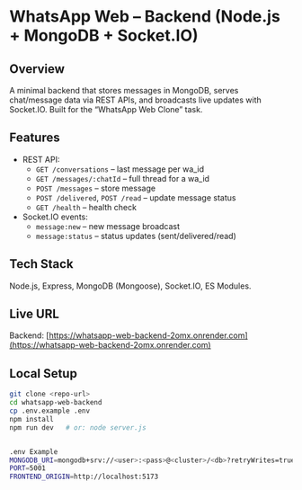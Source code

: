 # WhatsApp Web – Backend (Node.js + MongoDB + Socket.IO)

## Overview
A minimal backend that stores messages in MongoDB, serves chat/message data via REST APIs, and broadcasts live updates with Socket.IO. Built for the “WhatsApp Web Clone” task.

## Features
- REST API:
  - `GET /conversations` – last message per wa_id
  - `GET /messages/:chatId` – full thread for a wa_id
  - `POST /messages` – store message
  - `POST /delivered`, `POST /read` – update message status
  - `GET /health` – health check
- Socket.IO events:
  - `message:new` – new message broadcast
  - `message:status` – status updates (sent/delivered/read)

## Tech Stack
Node.js, Express, MongoDB (Mongoose), Socket.IO, ES Modules.

## Live URL
Backend: [https://whatsapp-web-backend-2omx.onrender.com](https://whatsapp-web-backend-2omx.onrender.com)

## Local Setup
```bash
git clone <repo-url>
cd whatsapp-web-backend
cp .env.example .env
npm install
npm run dev   # or: node server.js


.env Example
MONGODB_URI=mongodb+srv://<user>:<pass>@<cluster>/<db>?retryWrites=true&w=majority
PORT=5001
FRONTEND_ORIGIN=http://localhost:5173
